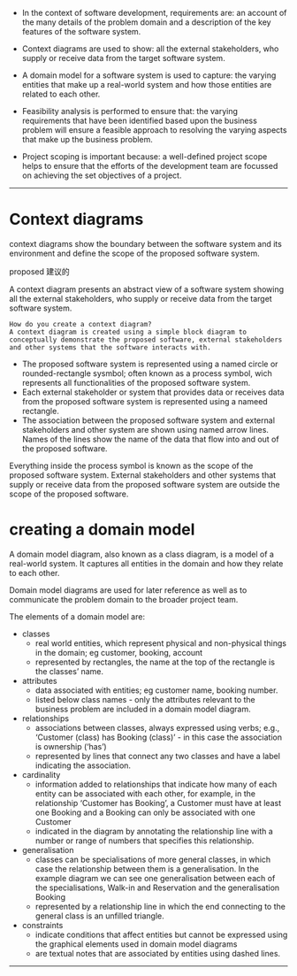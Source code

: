 - In the context of software development, requirements are:
  an account of the many details of the problem domain and a description of the key features of the software system.

- Context diagrams are used to show:
  all the external stakeholders, who supply or receive data from the target software system.

- A domain model for a software system is used to capture:
  the varying entities that make up a real-world system and how those entities are related to each other.

- Feasibility analysis is performed to ensure that:
  the varying requirements that have been identified based upon the business problem will ensure a feasible approach to resolving the varying aspects that make up the business problem.

- Project scoping is important because:
  a well-defined project scope helps to ensure that the efforts of the development team are focussed on achieving the set objectives of a project.

---
# Context diagrams
context diagrams show the boundary between the software system and its environment and define the scope of the proposed software system.

proposed 建议的

A context diagram presents an abstract view of a software system showing all the external stakeholders, who supply or receive data from the target software system.

~~~
How do you create a context diagram?
A context diagram is created using a simple block diagram to conceptually demonstrate the proposed software, external stakeholders and other systems that the software interacts with.
~~~
- The proposed software system is represented using a named circle or rounded-rectangle sysmbol; often known as a process symbol, wich represents all functionalities of the proposed software system.
- Each external stakeholder or system that provides data or receives data from the proposed software system is represented using a nameed rectangle.
- The association between the proposed software system and external stakeholders and other system are shown using named arrow lines. Names of the lines show the name of the data that flow into and out of the proposed software.

Everything inside the process symbol is known as the scope of the proposed software system.
External stakeholders and other systems that supply or receive data from the proposed software system are outside the scope of the proposed software.

# creating a domain model
A domain model diagram, also known as a class diagram, is a model of a real-world system. It captures all entities in the domain and how they relate to each other.

Domain model diagrams are used for later reference as well as to communicate the problem domain to the broader project team.

The elements of a domain model are:
- classes
  -  real world entities, which represent physical and non-physical things in the domain; eg customer, booking, account
  -  represented by rectangles, the name at the top of the rectangle is the classes’ name.
- attributes
  -  data associated with entities; eg customer name, booking number.
  -  listed below class names - only the attributes relevant to the business problem are included in a domain model diagram.
- relationships
  - associations between classes, always expressed using verbs; e.g., ‘Customer (class) has Booking (class)’ - in this case the association is ownership (‘has’)
  - represented by lines that connect any two classes and have a label indicating the association.
- cardinality
  - information added to relationships that indicate how many of each entity can be associated with each other, for example, in the relationship ‘Customer has Booking’, a Customer must have at least one Booking and a Booking can only be associated with one Customer
  - indicated in the diagram by annotating the relationship line with a number or range of numbers that specifies this relationship.
- generalisation
  - classes can be specialisations of more general classes, in which case the relationship between them is a generalisation. In the example diagram we can see one generalisation between each of the specialisations, Walk-in and Reservation and the generalisation Booking
  - represented by a relationship line in which the end connecting to the general class is an unfilled triangle.
- constraints
  - indicate conditions that affect entities but cannot be expressed using the graphical elements used in domain model diagrams
  - are textual notes that are associated by entities using dashed lines.
---
